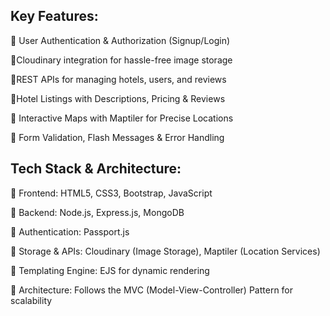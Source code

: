 ## Key Features:
🔹 User Authentication & Authorization (Signup/Login)

🔹Cloudinary integration for hassle-free image storage

🔹REST APIs for managing hotels, users, and reviews

🔹Hotel Listings with Descriptions, Pricing & Reviews

🔹 Interactive Maps with Maptiler for Precise Locations

🔹 Form Validation, Flash Messages & Error Handling
## Tech Stack & Architecture:
 🔹 Frontend: HTML5, CSS3, Bootstrap, JavaScript
 
 🔹 Backend: Node.js, Express.js, MongoDB
 
 🔹 Authentication: Passport.js
 
 🔹 Storage & APIs: Cloudinary (Image Storage), Maptiler (Location Services)
 
 🔹 Templating Engine: EJS for dynamic rendering
 
 🔹 Architecture: Follows the MVC (Model-View-Controller) Pattern for scalability
